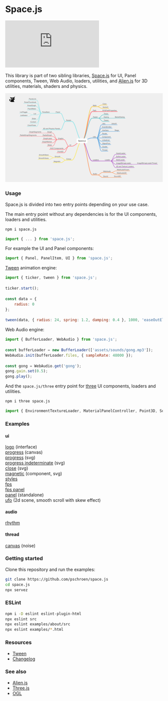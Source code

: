 # Space.js

[![NPM Package][npm]][npm-url]

This library is part of two sibling libraries, [Space.js](https://github.com/pschroen/space.js) for UI, Panel components, Tween, Web Audio, loaders, utilities, and [Alien.js](https://github.com/pschroen/alien.js) for 3D utilities, materials, shaders and physics.

<p>
    <img src="https://github.com/pschroen/space.js/raw/main/space.js.png" alt="Space.js">
</p>

### Usage

Space.js is divided into two entry points depending on your use case.

The main entry point without any dependencies is for the UI components, loaders and utilities.

```sh
npm i space.js
```

```js
import { ... } from 'space.js';
```

For example the UI and Panel components:

```js
import { Panel, PanelItem, UI } from 'space.js';
```

[Tween](https://github.com/pschroen/alien.js/wiki/Tween) animation engine:

```js
import { ticker, tween } from 'space.js';

ticker.start();

const data = {
    radius: 0
};

tween(data, { radius: 24, spring: 1.2, damping: 0.4 }, 1000, 'easeOutElastic');
```

Web Audio engine:

```js
import { BufferLoader, WebAudio } from 'space.js';

const bufferLoader = new BufferLoader(['assets/sounds/gong.mp3']);
WebAudio.init(bufferLoader.files, { sampleRate: 48000 });

const gong = WebAudio.get('gong');
gong.gain.set(0.5);
gong.play();
```

And the `space.js/three` entry point for [three](https://github.com/mrdoob/three.js) UI components, loaders and utilities.

```sh
npm i three space.js
```

```js
import { EnvironmentTextureLoader, MaterialPanelController, Point3D, Sound3D } from 'space.js/three';
```

### Examples

#### ui

[logo](https://space.js.org/examples/logo.html) (interface)  
[progress](https://space.js.org/examples/progress_canvas.html) (canvas)  
[progress](https://space.js.org/examples/progress.html) (svg)  
[progress indeterminate](https://space.js.org/examples/progress_indeterminate.html) (svg)  
[close](https://space.js.org/examples/close.html) (svg)  
[magnetic](https://space.js.org/examples/magnetic.html) (component, svg)  
[styles](https://space.js.org/examples/styles.html)  
[fps](https://space.js.org/examples/fps.html)  
[fps panel](https://space.js.org/examples/fps_panel.html)  
[panel](https://space.js.org/examples/panel.html) (standalone)  
[ufo](https://ufo.ai/) (2d scene, smooth scroll with skew effect)  

#### audio

[rhythm](https://space.js.org/examples/audio_rhythm.html)  

#### thread

[canvas](https://space.js.org/examples/thread_canvas.html) (noise)  

### Getting started

Clone this repository and run the examples:

```sh
git clone https://github.com/pschroen/space.js
cd space.js
npx servez
```

### ESLint

```sh
npm i -D eslint eslint-plugin-html
npx eslint src
npx eslint examples/about/src
npx eslint examples/*.html
```

### Resources

* [Tween](https://github.com/pschroen/alien.js/wiki/Tween)
* [Changelog](https://github.com/pschroen/space.js/releases)

### See also

* [Alien.js](https://github.com/pschroen/alien.js)
* [Three.js](https://github.com/mrdoob/three.js)
* [OGL](https://github.com/oframe/ogl)


[npm]: https://img.shields.io/npm/v/space.js
[npm-url]: https://www.npmjs.com/package/space.js
